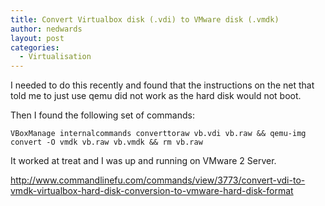 ```yaml
---
title: Convert Virtualbox disk (.vdi) to VMware disk (.vmdk)
author: nedwards
layout: post
categories:
  - Virtualisation
---
```

I needed to do this recently and found that the instructions on the net that told me to just use qemu did not work as the hard disk would not boot.

Then I found the following set of commands:

`VBoxManage internalcommands converttoraw vb.vdi vb.raw && qemu-img convert -O vmdk vb.raw vb.vmdk && rm vb.raw`

It worked at treat and I was up and running on VMware 2 Server.

<http://www.commandlinefu.com/commands/view/3773/convert-vdi-to-vmdk-virtualbox-hard-disk-conversion-to-vmware-hard-disk-format>
